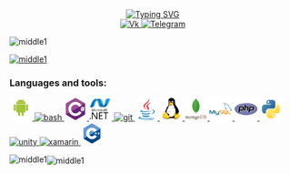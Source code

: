 <div id="header" align="center">
	<a href="https://git.io/typing-svg"><img src="https://readme-typing-svg.demolab.com?font=Fira+Code&pause=1000&color=F7116B&background=FFFFFF00&width=435&lines=Hi+there%2C+I'm+Middle%F0%9F%91%8B" alt="Typing SVG" /></a>
</div>
<div id="badges" align="center">
	<a href="https://vk.com/middle3">
		<img src="https://github-production-user-asset-6210df.s3.amazonaws.com/62933036/250977551-9d3032d4-8b5f-4b4f-8d88-f77fe36a4dc6.png" alt="Vk" />
	</a>
	<a href="https://telegram.org/@MIDDLE1221">
		<img src="https://github.com/middle1/middle1/assets/62933036/1f9cff02-8bc4-4d08-8a13-748190d034d2" alt="Telegram" /><br>
	</a>
</div>

<p align="left"> <img src="https://komarev.com/ghpvc/?username=middle1&label=Profile%20views&color=0e75b6&style=flat" alt="middle1" /> </p>

<p align="left"> <a href="https://github.com/ryo-ma/github-profile-trophy"><img src ="https://github-profile-trophy.vercel.app/?username=middle1" alt="middle1" /></a> </p>

<h3 align="left">Languages and tools:</h3>
<p align="left"> <a href="https://developer.android.com" target="_blank" rel="noreferrer"> <img src="https://raw.githubusercontent.com/devicons/devicon/master/icons/android/android-original-wordmark.svg" alt="android" width="40" height="40"/> </a> <a href="https://www.gnu.org/software/bash/" target="_blank" rel="noreferrer"> <img src="https://www.vectorlogo.zone/logos/gnu_bash/gnu_bash-icon.svg" alt="bash" width="40" height="40"/> </a> <a href="https://www.w3schools.com/cs/" target="_blank" rel="noreferrer"> <img src="https://raw.githubusercontent.com/devicons/devicon/master/icons/csharp/csharp-original.svg" alt="csharp" width="40" height="40"/> </a> <a href="https://dotnet.microsoft.com/" target="_blank" rel="noreferrer"> <img src="https://raw.githubusercontent.com/devicons/devicon/master/icons/dot-net/dot-net-original-wordmark.svg" alt="dotnet" width="40" height="40"/> </a> <a href="https://git-scm.com/" target="_blank" rel="noreferrer"> <img src="https://www.vectorlogo.zone/logos/git-scm/git-scm-icon.svg" alt="git" width="40" height="40"/> </a> <a href="https://www.java.com" target="_blank" rel="noreferrer"> <img src="https://raw.githubusercontent.com/devicons/devicon/master/icons/java/java-original.svg" alt="java" width="40" height="40"/> </a > <a href="https://www.linux.org/" target="_blank" rel="noreferrer"> <img src="https://raw.githubusercontent.com/devicons/devicon/master/icons/linux/linux-original.svg" alt="linux" width="40" height="40"/> </a> <a href="https://www.mongodb.com/" target="_blank" rel="noreferrer"> <img src="https://raw.githubusercontent.com/devicons/devicon/master/icons/mongodb/mongodb-original-wordmark.svg" alt="mongodb" width="40" height="40"/> </a> <a href="https://www.mysql.com/" target="_blank" rel="noreferrer"> <img src="https://raw.githubusercontent.com/devicons/devicon/master/icons/mysql/mysql-original-wordmark.svg" alt="mysql" width="40" height="40"/> </a> <a href="https://www.php.net" target="_blank" rel="noreferrer"> <img src="https://raw.githubusercontent.com/devicons/devicon/master/icons/php/php-original.svg" alt="php" width="40" height="40"/> </a> <a href="https://www.python.org" target="_blank" rel="noreferrer"> <img src="https://raw.githubusercontent.com/devicons/devicon/master/icons/python/python-original.svg" alt="python" width="40" height="40"/> </a> <a href="https://unity.com/" target="_blank" rel="noreferrer"> <img src="https://www.vectorlogo.zone/logos/unity3d/unity3d-icon.svg" alt="unity" width="40" height="40"/> </a> <a href="https://dotnet.microsoft.com/apps/xamarin" target="_blank" rel="noreferrer"> <img src="https://raw.githubusercontent.com/detain/svg-logos/780f25886640cef088af994181646db2f6b1a3f8/svg/xamarin.svg" alt="xamarin" width="40" height="40"/> </a> <a href="https://en.cppreference.com" target="_blank" rel="noreferrer"><img src="data:image/svg+xml,%3Csvg width='40px' height='40px' viewBox='0 0 32 32' fill='none' xmlns='http://www.w3.org/2000/svg'%3E%3Cg id='SVGRepo_bgCarrier' stroke-width='0'%3E%3C/g%3E%3Cg id='SVGRepo_tracerCarrier' stroke-linecap='round' stroke-linejoin='round'%3E%3C/g%3E%3Cg id='SVGRepo_iconCarrier'%3E %3Cpath d='M27.6947 22.9999C27.883 22.6617 28 22.2807 28 21.9385V10.0613C28 9.71913 27.8831 9.33818 27.6947 9L16 16L27.6947 22.9999Z' fill='%2300599C'%3E%3C/path%3E %3Cpath d='M17.0395 29.7433L26.9611 23.8047C27.2469 23.6336 27.5067 23.3382 27.695 23L16.0003 16L4.30566 23C4.49398 23.3382 4.75382 23.6337 5.03955 23.8047L14.9611 29.7433C15.5326 30.0855 16.468 30.0855 17.0395 29.7433Z' fill='%23004482'%3E%3C/path%3E %3Cpath d='M27.6947 8.99996C27.5064 8.6617 27.2465 8.36629 26.9608 8.19521L17.0392 2.25662C16.4677 1.91446 15.5323 1.91446 14.9608 2.25662L5.03922 8.19521C4.46761 8.53729 4 9.37709 4 10.0613V21.9386C4 22.2807 4.11694 22.6618 4.30533 23L16 16L27.6947 8.99996Z' fill='%23659AD2'%3E%3C/path%3E %3Cpath d='M16.0385 24C11.6061 24 8 20.4112 8 16C8 11.5888 11.6061 8 16.0385 8C18.8458 8 21.4674 9.47569 22.919 11.8618L19.4765 13.9265C18.7492 12.736 17.4399 12 16.0385 12C13.8222 12 12.0193 13.7944 12.0193 16C12.0193 18.2056 13.8222 20 16.0385 20C17.4362 20 18.7421 19.2681 19.4707 18.0832L22.9205 20.1359C21.4692 22.5234 18.8467 24 16.0385 24Z' fill='white'%3E%3C/path%3E %3Cpath d='M23 15.4948H21.9999V14.5H21.0001V15.4948H20V16.4895H21.0001V17.4844H21.9999V16.4895H23V15.4948Z' fill='white'%3E%3C/path%3E %3Cpath d='M27 15.5H25.9999V14.5H25.0001V15.5H24V16.4999H25.0001V17.5H25.9999V16.4999H27V15.5Z' fill='white'%3E%3C/path%3E %3C/g%3E%3C/svg%3E" width="40" height="40"></a></p>

<p><img align="left" src="https://github-readme-stats.vercel.app/api/top-langs?username=middle1&show_icons=true&locale=en&layout=compact" alt="middle1" /> </p>

<p> <img align="center" src="https://github-readme-stats.vercel.app/api?username=middle1&show_icons=true&locale=en" alt="middle1" /> </p>
